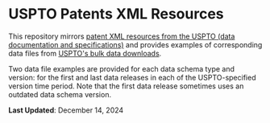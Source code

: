 # USPTO Patents XML Resources

This repository mirrors [patent XML resources from the USPTO (data documentation and specifications)](https://www.uspto.gov/learning-and-resources/xml-resources) and provides examples of corresponding data files from [USPTO's bulk data downloads](https://developer.uspto.gov/data).

Two data file examples are provided for each data schema type and version: for the first and last data releases in each of the USPTO-specified version time period. Note that the first data release sometimes uses an outdated data schema version.

**Last Updated**: December 14, 2024
